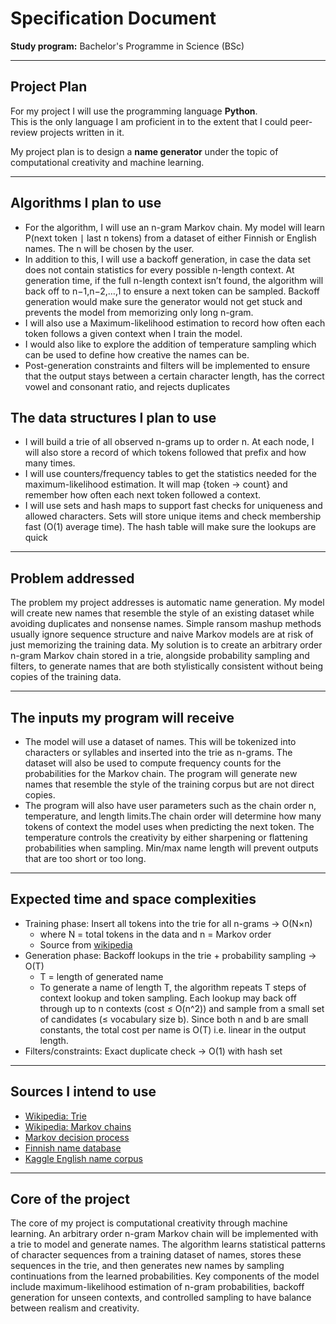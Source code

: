 # Specification Document

**Study program:** Bachelor's Programme in Science (BSc)  

---

## Project Plan
For my project I will use the programming language **Python**.  
This is the only language I am proficient in to the extent that I could peer-review projects written in it.  

My project plan is to design a **name generator** under the topic of computational creativity and machine learning.  

---

## Algorithms I plan to use
- For the algorithm, I will use an n-gram Markov chain. My model will learn P(next token ∣ last n tokens) from a dataset of either Finnish or English names. The n will be chosen by the user. 
- In addition to this, I will use a backoff generation, in case the data set does not contain statistics for every possible n-length context. At generation time, if the full n-length context isn’t found, the algorithm will back off to n−1,n−2,…,1 to ensure a next token can be sampled. Backoff generation would make sure the generator would not get stuck and prevents the model from memorizing only long n-gram. 
- I will also use a Maximum-likelihood estimation to record how often each token follows a given context when I train the model. 
- I would also like to explore the addition of temperature sampling which can be used to define how creative the names can be.
- Post-generation constraints and filters will be implemented to ensure that the output stays between a certain character length, has the correct vowel and consonant ratio, and rejects duplicates 


## The data structures I plan to use
- I will build a trie of all observed n-grams up to order n. At each node, I will also store a record of which tokens followed that prefix and how many times.
- I will use counters/frequency tables to get the statistics needed for the maximum-likelihood estimation. It will map {token → count} and remember how often each next token followed a context.
- I will use sets and hash maps to support fast checks for uniqueness and allowed characters. Sets will store unique items and check membership fast (O(1) average time). The hash table will make sure the lookups are quick

---

## Problem addressed
The problem my project addresses is automatic name generation. My model will create new names that resemble the style of an existing dataset while avoiding duplicates and nonsense names. Simple ransom mashup methods usually ignore sequence structure and naive Markov models are at risk of just memorizing the training data. My solution is to create an arbitrary order n-gram Markov chain stored in a trie, alongside probability sampling and filters, to generate names that are both stylistically consistent without being copies of the training data.

---

## The inputs my program will receive
- The model will use a dataset of names. This will be tokenized into characters or syllables and inserted into the trie as n-grams. The dataset will also be used to compute frequency counts for the probabilities for the Markov chain. The program will generate new names that resemble the style of the training corpus but are not direct copies.
- The program will also have user parameters such as the chain order n, temperature, and length limits.The chain order will determine how many tokens of context the model uses when predicting the next token. The temperature controls the creativity by either sharpening or flattening probabilities when sampling. Min/max name length will prevent outputs that are too short or too long. 

--- 

## Expected time and space complexities
- Training phase: Insert all tokens into the trie for all n-grams → O(N×n) 
    - where N = total tokens in the data and n = Markov order
    - Source from [wikipedia](https://en.wikipedia.org/wiki/Trie)
- Generation phase: Backoff lookups in the trie + probability sampling → O(T)
    - T = length of generated name 
    - To generate a name of length T, the algorithm repeats T steps of context lookup and token sampling. Each lookup may back off through up to n contexts (cost ≤ O(n^2)) and sample from a small set of candidates (≤ vocabulary size b). Since both n and b are small constants, the total cost per name is O(T) i.e. linear in the output length.
- Filters/constraints: Exact duplicate check → O(1) with hash set

---

## Sources I intend to use
- [Wikipedia: Trie](https://en.wikipedia.org/wiki/Trie)  
- [Wikipedia: Markov chains](https://en.wikipedia.org/wiki/Markov_chain)  
- [Markov decision process](https://en.wikipedia.org/wiki/Markov_decision_process)  
- [Finnish name database](https://www.opendata.fi/data/en_GB/dataset/none/resource/08c89936-a230-42e9-a9fc-288632e234f5)  
- [Kaggle English name corpus](https://www.kaggle.com/datasets/nltkdata/names)  

---

## Core of the project
The core of my project is computational creativity through machine learning. An arbitrary order n-gram Markov chain will be implemented with a trie to model and generate names. The algorithm learns statistical patterns of character sequences from a training dataset of names, stores these sequences in the trie, and then generates new names by sampling continuations from the learned probabilities. Key components of the model include maximum-likelihood estimation of n-gram probabilities, backoff generation for unseen contexts, and controlled sampling to have balance between realism and creativity. 
